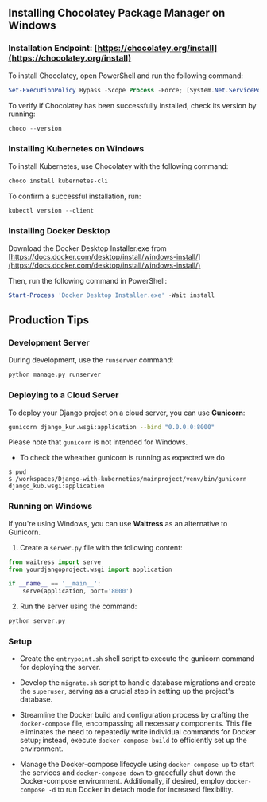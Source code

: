 ## Installing Chocolatey Package Manager on Windows

### Installation Endpoint: [https://chocolatey.org/install](https://chocolatey.org/install)

To install Chocolatey, open PowerShell and run the following command:

```powershell
Set-ExecutionPolicy Bypass -Scope Process -Force; [System.Net.ServicePointManager]::SecurityProtocol = [System.Net.ServicePointManager]::SecurityProtocol -bor 3072; iex ((New-Object System.Net.WebClient).DownloadString('https://community.chocolatey.org/install.ps1'))
```

To verify if Chocolatey has been successfully installed, check its version by running:

```powershell
choco --version
```

### Installing Kubernetes on Windows

To install Kubernetes, use Chocolatey with the following command:

```powershell
choco install kubernetes-cli
```

To confirm a successful installation, run:

```powershell
kubectl version --client
```

### Installing Docker Desktop

Download the Docker Desktop Installer.exe from [https://docs.docker.com/desktop/install/windows-install/](https://docs.docker.com/desktop/install/windows-install/)

Then, run the following command in PowerShell:

```powershell
Start-Process 'Docker Desktop Installer.exe' -Wait install
```

## Production Tips
### Development Server

During development, use the `runserver` command:

```bash
python manage.py runserver
```

### Deploying to a Cloud Server

To deploy your Django project on a cloud server, you can use **Gunicorn**:

```bash
gunicorn django_kun.wsgi:application --bind "0.0.0.0:8000"
```

Please note that `gunicorn` is not intended for Windows.

- To check the wheather gunicorn is running as expected we do
```
$ pwd
$ /workspaces/Django-with-kuberneties/mainproject/venv/bin/gunicorn django_kub.wsgi:application
```
### Running on Windows

If you're using Windows, you can use **Waitress** as an alternative to Gunicorn. 

1. Create a `server.py` file with the following content:

```python
from waitress import serve
from yourdjangoproject.wsgi import application

if __name__ == '__main__':
    serve(application, port='8000')
```

2. Run the server using the command:

```cmd
python server.py
```

### Setup
- Create the `entrypoint.sh` shell script to execute the gunicorn command for deploying the server.
- Develop the `migrate.sh` script to handle database migrations and create the `superuser`, serving as a crucial step in setting up the project's database.

- Streamline the Docker build and configuration process by crafting the `docker-compose` file, encompassing all necessary components. This file eliminates the need to repeatedly write individual commands for Docker setup; instead, execute `docker-compose build` to efficiently set up the environment.

- Manage the Docker-compose lifecycle using `docker-compose up` to start the services and `docker-compose down` to gracefully shut down the Docker-compose environment. Additionally, if desired, employ `docker-compose -d` to run Docker in detach mode for increased flexibility.
